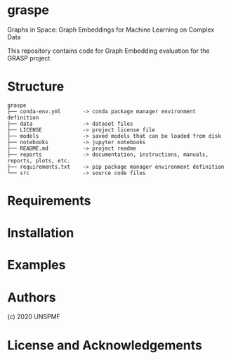 # graspe
Graphs in Space: Graph Embeddings for Machine Learning on Complex Data

This repository contains code for Graph Embedding evaluation for the GRASP project.

# Structure

    graspe
    ├── conda-env.yml       -> conda package manager environment definition
    ├── data                -> dataset files
    ├── LICENSE             -> project license file
    ├── models              -> saved models that can be loaded from disk
    ├── notebooks           -> jupyter notebooks
    ├── README.md           -> project readme
    ├── reports             -> documentation, instructions, manuals, reports, plots, etc.
    ├── requirements.txt    -> pip package manager environment definition
    └── src                 -> source code files

# Requirements

# Installation

# Examples

# Authors

(c) 2020 UNSPMF

# License and Acknowledgements
